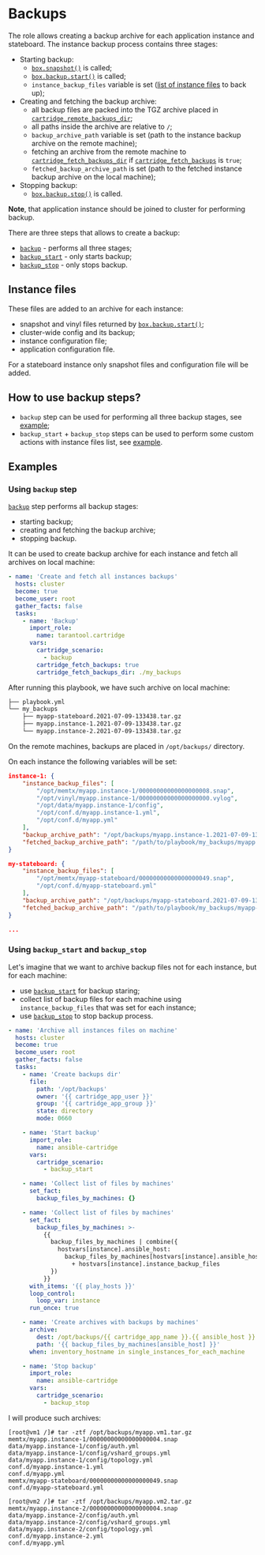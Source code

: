 # Backups

The role allows creating a backup archive for each application instance and stateboard.
The instance backup process contains three stages:

* Starting backup:
  * [`box.snapshot()`](https://www.tarantool.io/en/doc/latest/reference/reference_lua/box_snapshot/) is called;
  * [`box.backup.start()`](https://www.tarantool.io/en/doc/latest/reference/reference_lua/box_backup/start/) is called;
  * `instance_backup_files` variable is set ([list of instance files](#instance-files) to back up);
* Creating and fetching the backup archive:
  * all backup files are packed into the TGZ archive placed in [`cartridge_remote_backups_dir`](/doc/variables.md#backups-configuration);
  * all paths inside the archive are relative to `/`;
  * `backup_archive_path` variable is set (path to the instance backup archive on the remote machine);
  * fetching an archive from the remote machine to
    [`cartridge_fetch_backups_dir`](/doc/variables.md#backups-configuration)
    if [`cartridge_fetch_backups`](/doc/variables.md#backups-configuration) is `true`;
  * `fetched_backup_archive_path` is set (path to the fetched instance backup archive on the local machine);
* Stopping backup:
  * [`box.backup.stop()`](https://www.tarantool.io/en/doc/latest/reference/reference_lua/box_backup/stop/) is called.

**Note**, that application instance should be joined to cluster for performing backup.

There are three steps that allows to create a backup:

* [`backup`](/doc/scenario.md#backup) - performs all three stages;
* [`backup_start`](/doc/scenario.md#backup_start) - only starts backup;
* [`backup_stop`](/doc/scenario.md#backup_stop) - only stops backup.

## Instance files

These files are added to an archive for each instance:

* snapshot and vinyl files returned by [`box.backup.start()`](https://www.tarantool.io/en/doc/latest/reference/reference_lua/box_backup/start/);
* cluster-wide config and its backup;
* instance configuration file;
* application configuration file.

For a stateboard instance only snapshot files and configuration file will be added.

## How to use backup steps?

* `backup` step can be used for performing all three backup stages, see [example](#using-backup-step);
* `backup_start` + `backup_stop` steps can be used to perform some custom actions with instance files list, see [example](#using-backup_start-and-backup_stop).

## Examples

### Using `backup` step

[`backup`](/doc/scenario.md#backup) step performs all backup stages:

* starting backup;
* creating and fetching the backup archive;
* stopping backup.

It can be used to create backup archive for each instance and fetch all archives on local machine:

```yaml
- name: 'Create and fetch all instances backups'
  hosts: cluster
  become: true
  become_user: root
  gather_facts: false
  tasks:
    - name: 'Backup'
      import_role:
        name: tarantool.cartridge
      vars:
        cartridge_scenario:
          - backup
        cartridge_fetch_backups: true
        cartridge_fetch_backups_dir: ./my_backups

```

After running this playbook, we have such archive on local machine:

```bash
├── playbook.yml
└── my_backups
    ├── myapp-stateboard.2021-07-09-133438.tar.gz
    ├── myapp.instance-1.2021-07-09-133438.tar.gz
    └── myapp.instance-2.2021-07-09-133438.tar.gz

```

On the remote machines, backups are placed in `/opt/backups/` directory.

On each instance the following variables will be set:

```json
instance-1: {
    "instance_backup_files": [
        "/opt/memtx/myapp.instance-1/00000000000000000008.snap",
        "/opt/vinyl/myapp.instance-1/00000000000000000000.vylog",
        "/opt/data/myapp.instance-1/config",
        "/opt/conf.d/myapp.instance-1.yml",
        "/opt/conf.d/myapp.yml"
    ],
    "backup_archive_path": "/opt/backups/myapp.instance-1.2021-07-09-133438.tar.gz",
    "fetched_backup_archive_path": "/path/to/playbook/my_backups/myapp.instance-1.2021-07-09-133438.tar.gz"
}

my-stateboard: {
    "instance_backup_files": [
        "/opt/memtx/myapp-stateboard/00000000000000000049.snap",
        "/opt/conf.d/myapp-stateboard.yml"
    ],
    "backup_archive_path": "/opt/backups/myapp-stateboard.2021-07-09-133438.tar.gz",
    "fetched_backup_archive_path": "/path/to/playbook/my_backups/myapp-stateboard.2021-07-09-133438.tar.gz"
}

...
```

### Using `backup_start` and `backup_stop`

Let's imagine that we want to archive backup files not for each instance, but for each machine:

* use [`backup_start`](/doc/scenario.md#backup_start) for backup staring;
* collect list of backup files for each machine using `instance_backup_files` that was set for each instance;
* use [`backup_stop`](/doc/scenario.md#backup_stop) to stop backup process.

```yaml
- name: 'Archive all instances files on machine'
  hosts: cluster
  become: true
  become_user: root
  gather_facts: false
  tasks:
    - name: 'Create backups dir'
      file:
        path: '/opt/backups'
        owner: '{{ cartridge_app_user }}'
        group: '{{ cartridge_app_group }}'
        state: directory
        mode: 0660

    - name: 'Start backup'
      import_role:
        name: ansible-cartridge
      vars:
        cartridge_scenario:
          - backup_start

    - name: 'Collect list of files by machines'
      set_fact:
        backup_files_by_machines: {}

    - name: 'Collect list of files by machines'
      set_fact:
        backup_files_by_machines: >-
          {{
            backup_files_by_machines | combine({
              hostvars[instance].ansible_host:
                backup_files_by_machines[hostvars[instance].ansible_host] | default([])
                  + hostvars[instance].instance_backup_files
            })
          }}
      with_items: '{{ play_hosts }}'
      loop_control:
        loop_var: instance
      run_once: true

    - name: 'Create archives with backups by machines'
      archive:
        dest: /opt/backups/{{ cartridge_app_name }}.{{ ansible_host }}.tar.gz
        path: '{{ backup_files_by_machines[ansible_host] }}'
      when: inventory_hostname in single_instances_for_each_machine

    - name: 'Stop backup'
      import_role:
        name: ansible-cartridge
      vars:
        cartridge_scenario:
          - backup_stop
```

I will produce such archives:

```
[root@vm1 /]# tar -ztf /opt/backups/myapp.vm1.tar.gz
memtx/myapp.instance-1/00000000000000000004.snap
data/myapp.instance-1/config/auth.yml
data/myapp.instance-1/config/vshard_groups.yml
data/myapp.instance-1/config/topology.yml
conf.d/myapp.instance-1.yml
conf.d/myapp.yml
memtx/myapp-stateboard/00000000000000000049.snap
conf.d/myapp-stateboard.yml

[root@vm2 /]# tar -ztf /opt/backups/myapp.vm2.tar.gz
memtx/myapp.instance-2/00000000000000000004.snap
data/myapp.instance-2/config/auth.yml
data/myapp.instance-2/config/vshard_groups.yml
data/myapp.instance-2/config/topology.yml
conf.d/myapp.instance-2.yml
conf.d/myapp.yml
```
